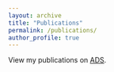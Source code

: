 ```yaml
---
layout: archive
title: "Publications"
permalink: /publications/
author_profile: true
---
```


View my publications on [ADS](https://ui.adsabs.harvard.edu/search/q=%20%20author%3A%22%5EDing%2C%20Yuanze%22&sort=date%20desc%2C%20bibcode%20desc&p_=0).
